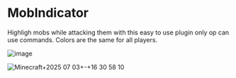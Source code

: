 # MobIndicator

Highligh mobs while attacking them with this easy to use plugin only op can use commands.
Colors are the same for all players.

![image](https://github.com/user-attachments/assets/cbefb53a-bf62-426b-bcf4-9496e1212c5f)

![Minecraft+2025 07 03+-+16 30 58 10](https://github.com/user-attachments/assets/6e525552-d98a-43d8-97df-8ba82f4fcaed)
